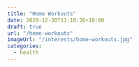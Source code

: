 ```yaml
---
title: "Home Workouts"
date: 2020-12-30T11:10:26+10:00
draft: true
url: "/home-workouts"
imageUrl: "/interests/home-workouts.jpg"
categories:
  - health
---
```

